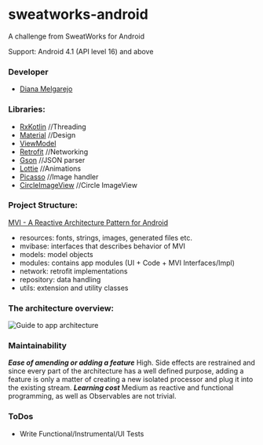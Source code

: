# sweatworks-android
A challenge from SweatWorks for Android

Support: Android 4.1 (API level 16) and above


### Developer ###

* [Diana Melgarejo](https://github.com/dianamelga)


### Libraries:
* [RxKotlin](https://github.com/ReactiveX/RxKotlin) //Threading
* [Material](https://material.io/develop/android/docs/getting-started/) //Design
* [ViewModel](https://developer.android.com/topic/libraries/architecture/viewmodel)
* [Retrofit](https://square.github.io/retrofit/) //Networking
* [Gson](https://github.com/google/gson) //JSON parser
* [Lottie](https://github.com/airbnb/lottie-android) //Animations
* [Picasso](https://github.com/square/picasso) //Image handler
* [CircleImageView](https://github.com/hdodenhof/CircleImageView) //Circle ImageView 

### Project Structure:

[MVI - A Reactive Architecture Pattern for Android](https://www.raywenderlich.com/817602-mvi-architecture-for-android-tutorial-getting-started)

* resources:  fonts, strings, images, generated files etc.
* mvibase: interfaces that describes behavior of MVI
* models:  model objects
* modules: contains app modules (UI + Code + MVI Interfaces/Impl)
* network: retrofit implementations
* repository: data handling
* utils: extension and utility classes

### The architecture overview:

![Guide to app architecture](https://raw.githubusercontent.com/oldergod/android-architecture/todo-mvi-rxjava-kotlin/art/MVI_detail.png)

### Maintainability

 ***Ease of amending or adding a feature***
High. Side effects are restrained and since every part of the architecture has a well defined purpose, adding a feature is only a matter of creating a new isolated processor and plug it into the existing stream.
***Learning cost***
Medium as reactive and functional programming, as well as Observables are not trivial.


### ToDos

 - Write Functional/Instrumental/UI Tests

